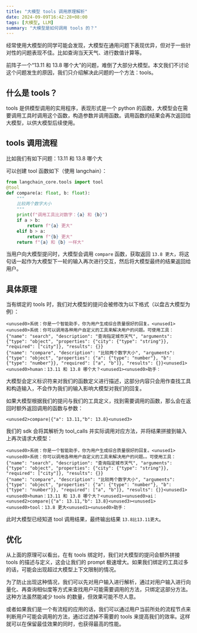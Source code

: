 ```yaml
---
title: "大模型 tools 调用原理解析"
date: 2024-09-09T16:42:28+08:00
tags: [大模型, LLM]
summary: "大模型是如何调用 tools 的？"
---
```


经常使用大模型的同学可能会发现，大模型在通用问题下表现优异，但对于一些针对性的问题表现不佳。比如查询当天天气、进行数值计算等。

前阵子一个“13.11 和 13.8 哪个大”的问题，难倒了大部分大模型。本文我们不讨论这个问题发生的原因，我们只介绍解决此问题的一个方法：tools。

## 什么是 tools？

tools 是供模型调用的实用程序，表现形式是一个 python 的函数，大模型会在需要调用工具时调用这个函数，构造参数并调用函数。调用函数的结果会再次返回给大模型，以供大模型后续使用。

## tools 调用流程

比如我们有如下问题：13.11 和 13.8 哪个大

可以创建 tool 函数如下（使用 langchain）：

```python
from langchain_core.tools import tool
@tool
def compare(a: float, b: float):
    """
    比较两个数字大小
    """
    print(f"调用工具比对数字：{a} 和 {b}")
    if a > b:
        return f"{a} 更大"
    elif b > a:
        return f"{b} 更大"
    return f"{a} 和 {b} 一样大"
```

当用户向大模型提问时，大模型会调用 `compare` 函数，获取返回 `13.8 更大`，将这句话一起作为大模型下一轮的输入再次进行交互，然后将大模型最终的结果返回给用户。

## 具体原理

当有绑定的 tools 时，我们对大模型的提问会被修改为以下格式（以盘古大模型为例）：

```prompt
<unused0>系统：你是一个智能助手，你为用户生成综合质量很好的回复。<unused1><unused0>系统：你可以调用各种用户自定义的工具来解决用户的问题。可使用工具：
{"name": "search", "description": "查询指定城市天气", "arguments": {"type": "object", "properties": {"city": {"type": "string"}}, "required": ["city"]}, "results": {}}
{"name": "compare", "description": "比较两个数字大小", "arguments": {"type": "object", "properties": {"a": {"type": "number"}, "b": {"type": "number"}}, "required": ["a", "b"]}, "results": {}}<unused1><unused0>human：13.11 和 13.8 哪个大？<unused1><unused0>助手：
```

大模型会定义标识符来对我们的函数定义进行描述，这部分内容只会用作查找工具和构造输入，不会作为我们的输入影响大模型对我们的回复。

如果大模型根据我们的提问与我们的工具定义，找到需要调用的函数，那么会在返回时额外返回调用的函数与参数：

```prompt
<unused2>compare|{"a": 13.11,"b": 13.8}<unused3>
```

我们的 sdk 会将其解析为 tool_calls 并实际调用对应方法，并将结果拼接到输入上再次请求大模型：

```prompt
<unused0>系统：你是一个智能助手，你为用户生成综合质量很好的回复。<unused1><unused0>系统：你可以调用各种用户自定义的工具来解决用户的问题。。可使用工具：
{"name": "search", "description": "查询指定城市天气", "arguments": {"type": "object", "properties": {"city": {"type": "string"}}, "required": ["city"]}, "results": {}}
{"name": "compare", "description": "比较两个数字大小", "arguments": {"type": "object", "properties": {"a": {"type": "number"}, "b": {"type": "number"}}, "required": ["a", "b"]}, "results": {}}<unused1><unused0>human：13.11 和 13.8 哪个大？<unused1><unused0>ai：<unused2>compare|{"a": 13.11,"b": 13.8}<unused3><unused1><unused0>tool：13.8 更大<unused1><unused0>助手：
```

此时大模型已经知道 tool 调用结果，最终输出结果 `13.8比13.11更大`。

## 优化

从上面的原理可以看出，在有 tools 绑定时，我们对大模型的提问会额外拼接 tools 的描述与定义，这会让我们的 prompt 极速增大。如果我们绑定的工具过多的话，可能会出现超过大模型上下文限制的情况。

为了防止出现这种情况，我们可以先对用户输入进行解析，通过对用户输入进行向量化、再查询相似度等方式来查找用户可能需要调用的方法，只绑定这部分方法。这种方法虽然能减少 tools 的数量，但效果可能不尽人意。

或者如果我们是一个有流程的应用的话，我们可以通过用户当前所处的流程节点来判断用户可能会调用的方法，通过过滤掉不需要的 tools 来提高我们的效率。这样就可以在保留最佳效果的同时，也获得最高的性能。
